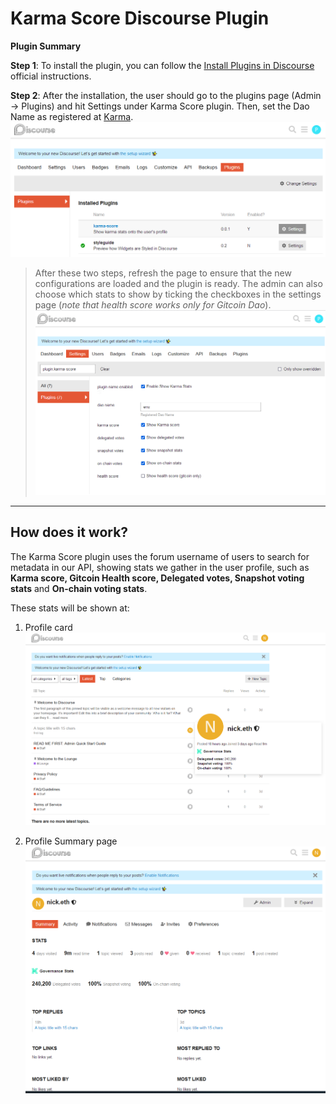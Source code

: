 # **Karma Score** Discourse Plugin

**Plugin Summary**

__Step 1__: To install the plugin, you can follow the [Install Plugins in Discourse](https://meta.discourse.org/t/install-plugins-in-discourse/19157) official instructions.

__Step 2__: After the installation, the user should go to the plugins page (Admin -> Plugins) and hit Settings under Karma Score plugin. Then, set the Dao Name as registered at [Karma](https://showkarma.xyz).
![plugin-page](./docs/assets/plugins.png)

> After these two steps, refresh the page to ensure that the new configurations are loaded and the plugin is ready. The admin can also choose which stats to show by ticking the checkboxes in the settings page (_note that health score works only for Gitcoin Dao_).
![plugin-settings](./docs/assets/settings.png)

---

## How does it work?

The Karma Score plugin uses the forum username of users to search for metadata in our API, showing stats we gather in the user profile, such as **Karma score, Gitcoin Health score, Delegated votes, Snapshot voting stats** and **On-chain voting stats**.

These stats will be shown at:

1. Profile card
   ![profile-card](./docs/assets/img1.png)

2. Profile Summary page
   ![profile-summary](./docs/assets/img2.png)


